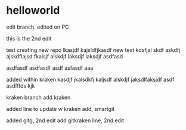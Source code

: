 # helloworld

edit branch. edited on PC

this is the 2nd edit

test creating new repo
lkasjdf kajsldfjkasdf
new text kdsfjal skdf
askdfj ajskdflajsd fkalsjf alskdjf laksdjf laksdjf
asdfasd


asdfasdf
asdfasdf
  asdf
    asfasdf
  aaa
  
added within kraken
kasdjf jkalsdkfj kaljsdf 
alskdjf jaksdlfaksjdf asdf asdfffds
kjk 

kraken branch
add kraken

added line to update w kraken
add, smartgit

added gitg, 2nd edit
add gitkraken line, 2nd edit